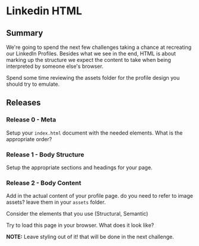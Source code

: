 # Linkedin HTML

## Summary
  We're going to spend the next few challenges taking a chance at recreating our LinkedIn Profiles.
  Besides what we see in the end, HTML is about marking up the structure we expect the content to take when being interpreted by someone else's browser.

  Spend some time reviewing the assets folder for the profile design you should try to emulate.

## Releases

### Release 0 - Meta
  Setup your `index.html` document with the needed elements. What is the appropriate order?

### Release 1 - Body Structure
  Setup the appropriate sections and headings for your page.

### Release 2 - Body Content
  Add in the actual content of your profile page. do you need to refer to image assets? leave them in your `assets` folder.

  Consider the elements that you use (Structural, Semantic)

  Try to load this page in your browser. What does it look like?

**NOTE:** Leave styling out of it! that will be done in the next challenge.
